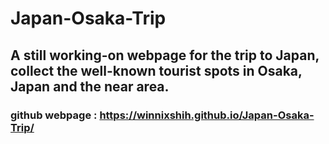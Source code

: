 # Japan-Osaka-Trip
## A still working-on webpage for the trip to Japan, collect the well-known tourist spots in Osaka, Japan and the near area.
### github webpage : https://winnixshih.github.io/Japan-Osaka-Trip/
